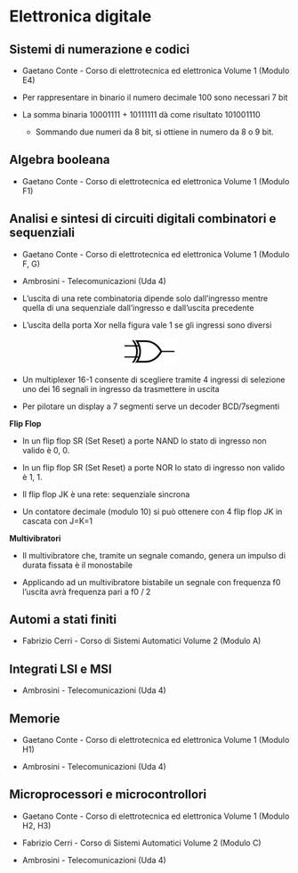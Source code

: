# Elettronica digitale

## Sistemi di numerazione e codici

* Gaetano Conte - Corso di elettrotecnica ed elettronica Volume 1 (Modulo E4)

* Per rappresentare in binario il numero decimale 100 sono necessari 7 bit

* La somma binaria 10001111 + 10111111 dà come risultato 101001110
  * Sommando due numeri da 8 bit, si ottiene in numero da 8 o 9 bit.

## Algebra booleana

* Gaetano Conte - Corso di elettrotecnica ed elettronica Volume 1 (Modulo F1)

## Analisi e sintesi di circuiti digitali combinatori e sequenziali

* Gaetano Conte - Corso di elettrotecnica ed elettronica Volume 1 (Modulo F, G)

* Ambrosini - Telecomunicazioni (Uda 4)

* L’uscita di una rete combinatoria dipende solo dall’ingresso mentre quella di una sequenziale dall’ingresso e dall’uscita precedente

* L’uscita della porta Xor nella figura vale 1 se gli ingressi sono diversi

<div align="center">
  <img src="../../images/xor.png" alt="Partitore di corrente" width=100/>
</div>

* Un multiplexer 16-1 consente di scegliere tramite 4 ingressi di selezione uno dei 16 segnali in ingresso da trasmettere in uscita

* Per pilotare un display a 7 segmenti serve un decoder BCD/7segmenti

**Flip Flop**

* In un flip flop SR (Set Reset) a porte NAND lo stato di ingresso non valido è 0, 0.

* In un flip flop SR (Set Reset) a porte NOR lo stato di ingresso non valido è 1, 1.

* Il flip flop JK è una rete: sequenziale sincrona

* Un contatore decimale (modulo 10) si può ottenere con 4 flip flop JK in cascata con J=K=1

**Multivibratori**

* Il multivibratore che, tramite un segnale comando, genera un impulso di durata fissata è il monostabile

* Applicando ad un multivibratore bistabile un segnale con frequenza f0 l’uscita avrà frequenza pari a f0 / 2

## Automi a stati finiti

* Fabrizio Cerri - Corso di Sistemi Automatici Volume 2 (Modulo A)

## Integrati LSI e MSI

* Ambrosini - Telecomunicazioni (Uda 4)

## Memorie

* Gaetano Conte - Corso di elettrotecnica ed elettronica Volume 1 (Modulo H1)

* Ambrosini - Telecomunicazioni (Uda 4)

## Microprocessori e microcontrollori

* Gaetano Conte - Corso di elettrotecnica ed elettronica Volume 1 (Modulo H2, H3)

* Fabrizio Cerri - Corso di Sistemi Automatici Volume 2 (Modulo C)

* Ambrosini - Telecomunicazioni (Uda 4)
